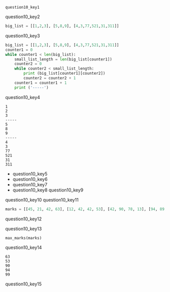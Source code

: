 ```ngMeta
question10_key1
```

question10_key2


```python
big_list = [[1,2,3], [5,8,9], [4,3,77,521,31,311]]
```
question10_key3


```python
big_list = [[1,2,3], [5,8,9], [4,3,77,521,31,311]]
counter1 = 0
while counter1 < len(big_list):
    small_list_length = len(big_list[counter1])
    counter2 = 0
    while counter2 < small_list_length:
        print (big_list[counter1][counter2])
        counter2 = counter2 + 1
    counter1 = counter1 + 1
    print ('-----')
```
question10_key4


```
1
2
3
-----
5
8
9
-----
4
3
77
521
31
311
```
* question10_key5
* question10_key6
* question10_key7
* question10_key8
question10_key9



question10_key10
question10_key11


```python
marks = [[45, 21, 42, 63], [12, 42, 42, 53], [42, 90, 78, 13], [94, 89, 78, 76], [87, 55, 98, 99]]
```
question10_key12


question10_key13


```python
max_marks(marks)
```
question10_key14


```
63
53
90
94
99
```
question10_key15

